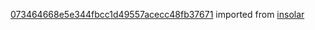 [073464668e5e344fbcc1d49557acecc48fb37671](https://github.com/insolar/insolar/commit/073464668e5e344fbcc1d49557acecc48fb37671) imported from [insolar](https://github.com/insolar/insolar)
